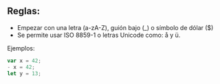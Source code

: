 ## Reglas:
- Empezar con una letra (a-zA-Z), guión bajo (_) o símbolo de dólar ($)
- Se permite usar ISO 8859-1 o letras Unicode como: å y ü.

Ejemplos:
```js
var x = 42;
- x = 42;
let y = 13;
```
